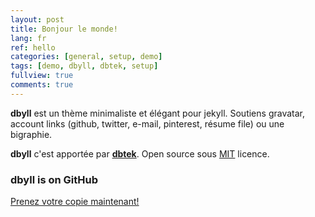 ```yaml
---
layout: post
title: Bonjour le monde!
lang: fr
ref: hello
categories: [general, setup, demo]
tags: [demo, dbyll, dbtek, setup]
fullview: true
comments: true
---
```


**dbyll** est un thème minimaliste et élégant pour jekyll. Soutiens gravatar, account links (github, twitter, e-mail, pinterest, résume file) ou une bigraphie.

**dbyll** c'est apportée par **[dbtek](http://ismaildemirbilek.com)**. Open source sous [MIT](http://opensource.org/licenses/MIT)  licence.

### dbyll is on GitHub

<a class="btn btn-default" href="https://github.com/dbtek/dbyll">Prenez votre copie maintenant!</a>
